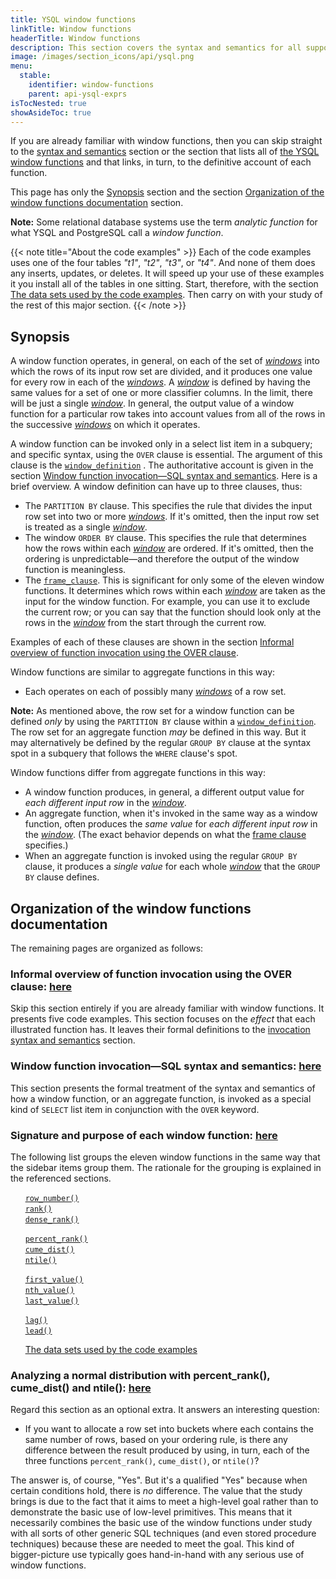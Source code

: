 ```yaml
---
title: YSQL window functions
linkTitle: Window functions
headerTitle: Window functions
description: This section covers the syntax and semantics for all supported window functions in YSQL.
image: /images/section_icons/api/ysql.png
menu:
  stable:
    identifier: window-functions
    parent: api-ysql-exprs
isTocNested: true
showAsideToc: true
---
```


If you are already familiar with window functions, then you can skip straight to the [syntax and semantics](./invocation-syntax-semantics/) section or the section that lists all of [the YSQL window functions](./function-syntax-semantics/) and that links, in turn, to the definitive account of each function.

This page has only the [Synopsis](./#synopsis) section and the section [Organization of the window functions documentation](./#organization-of-the-window-functions-documentation) section.

**Note:** Some relational database systems use the term _analytic function_ for what YSQL and PostgreSQL call a _window function_.

{{< note title="About the code examples" >}}
Each of the code examples uses one of the four tables _"t1"_, _"t2"_, _"t3"_, or _"t4"_. And none of them does any inserts, updates, or deletes. It will speed up your use of these examples it you install all of the tables in one sitting. Start, therefore, with the section [The data sets used by the code examples](./function-syntax-semantics/data-sets/). Then carry on with your study of the rest of this major section.
{{< /note >}}

## Synopsis

A window function operates, in general, on each of the set of [_windows_](./invocation-syntax-semantics/#the-window-definition-rule) into which the rows of its input row set are divided, and it produces one value for every row in each of the [_windows_](./invocation-syntax-semantics/#the-window-definition-rule). A [_window_](./invocation-syntax-semantics/#the-window-definition-rule) is defined by having the same values for a set of one or more classifier columns. In the limit, there will be just a single [_window_](./invocation-syntax-semantics/#the-window-definition-rule). In general, the output value of a window function for a particular row takes into account values from all of the rows in the successive [_windows_](./invocation-syntax-semantics/#the-window-definition-rule) on which it operates.

A window function can be invoked only in a select list item in a subquery; and specific syntax, using the `OVER` clause is essential. The argument of this clause is the [`window_definition`](../../syntax_resources/grammar_diagrams/#window-definition) . The authoritative account is given in the section [Window function invocation—SQL syntax and semantics](./invocation-syntax-semantics). Here is a brief overview. A window definition can have up to three clauses, thus:

- The `PARTITION BY` clause. This specifies the rule that divides the input row set into two or more [_windows_](./invocation-syntax-semantics/#the-window-definition-rule). If it's omitted, then the input row set is treated as a single [_window_](./invocation-syntax-semantics/#the-window-definition-rule).
- The window `ORDER BY` clause. This specifies the rule that determines how the rows within each [_window_](./invocation-syntax-semantics/#the-window-definition-rule) are ordered. If it's omitted, then the ordering is unpredictable—and therefore the output of the window function is meaningless.
- The [`frame_clause`](../../syntax_resources/grammar_diagrams/#frame-clause). This is significant for only some of the eleven window functions. It determines which rows within each [_window_](./invocation-syntax-semantics/#the-window-definition-rule) are taken as the input for the window function. For example, you can use it to exclude the current row; or you can say that the function should look only at the rows in the [_window_](./invocation-syntax-semantics/#the-window-definition-rule) from the start through the current row.

Examples of each of these clauses are shown in the section [Informal overview of function invocation using the OVER clause](./functionality-overview).

Window functions are similar to aggregate functions in this way:

- Each operates on each of possibly many [_windows_](./invocation-syntax-semantics/#the-window-definition-rule) of a row set.

**Note:** As mentioned above, the row set for a window function can be defined _only_ by using the `PARTITION BY` clause within a [`window_definition`](../../syntax_resources/grammar_diagrams/#window-definition). The row set for an aggregate function _may_ be defined in this way. But it may alternatively be defined by the regular `GROUP BY` clause at the syntax spot in a subquery that follows the `WHERE` clause's spot.

Window functions differ from aggregate functions in this way:

- A window function produces, in general, a different output value for _each different input row_ in the [_window_](./invocation-syntax-semantics/#the-window-definition-rule).
- An aggregate function, when it's invoked in the same way as a window function, often produces the _same value_ for _each different input row_ in the [_window_](./invocation-syntax-semantics/#the-window-definition-rule). (The exact behavior depends on what the [frame clause](./invocation-syntax-semantics/#the-frame-clause-1) specifies.)
- When an aggregate function is invoked using the regular `GROUP BY` clause, it produces a _single value_ for each whole [_window_](./invocation-syntax-semantics/#the-window-definition-rule) that the `GROUP BY` clause defines.

## Organization of the window functions documentation

The remaining pages are organized as follows:

### Informal overview of function invocation using the OVER clause: [here](./functionality-overview/)

Skip this section entirely if you are already familiar with window functions. It presents five code examples. This section focuses on the _effect_ that each illustrated function has. It leaves their formal definitions to the [invocation syntax and semantics](./invocation-syntax-semantics/) section.

### Window function invocation—SQL syntax and semantics: [here](./invocation-syntax-semantics/)

This section presents the formal treatment of the syntax and semantics of how a window function, or an aggregate function, is invoked as a special kind of `SELECT` list item in conjunction with the `OVER` keyword.

### Signature and purpose of each window function: [here](./function-syntax-semantics/)

The following list groups the eleven window functions in the same way that the sidebar items group them. The rationale for the grouping is explained in the referenced sections.

&#160;&#160;&#160;&#160;&#160;&#160;[`row_number()`](./function-syntax-semantics/row-number-rank-dense-rank/#row-number)<br>
&#160;&#160;&#160;&#160;&#160;&#160;[`rank()`](./function-syntax-semantics/row-number-rank-dense-rank/#rank)<br>
&#160;&#160;&#160;&#160;&#160;&#160;[`dense_rank()`](./function-syntax-semantics/row-number-rank-dense-rank/#dense-rank)

&#160;&#160;&#160;&#160;&#160;&#160;[`percent_rank()`](./function-syntax-semantics/percent-rank-cume-dist-ntile/#percent-rank)<br>
&#160;&#160;&#160;&#160;&#160;&#160;[`cume_dist()`](./function-syntax-semantics/percent-rank-cume-dist-ntile/#cume-dist)<br>
&#160;&#160;&#160;&#160;&#160;&#160;[`ntile()`](./function-syntax-semantics/percent-rank-cume-dist-ntile/#ntile)

&#160;&#160;&#160;&#160;&#160;&#160;[`first_value()`](./function-syntax-semantics/first-value-nth-value-last-value/#first-value)<br>
&#160;&#160;&#160;&#160;&#160;&#160;[`nth_value()`](./function-syntax-semantics/first-value-nth-value-last-value/#nth-value)<br>
&#160;&#160;&#160;&#160;&#160;&#160;[`last_value()`](./function-syntax-semantics/first-value-nth-value-last-value/#last-value)

&#160;&#160;&#160;&#160;&#160;&#160;[`lag()`](./function-syntax-semantics/lag-lead/#lag)<br>
&#160;&#160;&#160;&#160;&#160;&#160;[`lead()`](./function-syntax-semantics/lag-lead/#lead)

&#160;&#160;&#160;&#160;&#160;&#160;[The data sets used by the code examples](./function-syntax-semantics/data-sets/)

### Analyzing a normal distribution with percent_rank(), cume_dist() and ntile(): [here](./analyzing-a-normal-distribution/)

Regard this section as an optional extra. It answers an interesting question:

- If you want to allocate a row set into buckets where each contains the same number of rows, based on your ordering rule, is there any difference between the result produced by using, in turn, each of the three functions `percent_rank()`, `cume_dist()`, or `ntile()`?

The answer is, of course, "Yes". But it's a qualified "Yes" because when certain conditions hold, there is _no_ difference. The value that the study brings is due to the fact that it aims to meet a high-level goal rather than to demonstrate the basic use of low-level primitives. This means that it necessarily combines the basic use of the window functions under study with all sorts of other generic SQL techniques (and even stored procedure techniques) because these are needed to meet the goal. This kind of bigger-picture use typically goes hand-in-hand with any serious use of window functions.
